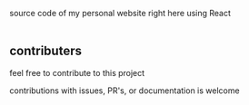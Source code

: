 source code of my personal website right here using React<br/>
<br/>

## contributers

feel free to contribute to this project

contributions with issues, PR's, or documentation is welcome
